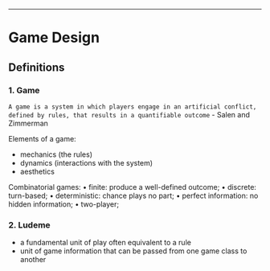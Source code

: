 ---
# Game Design

## Definitions

### 1. Game

`A game is a system in which players engage in an artificial conflict, defined by rules, that results in a quantifiable outcome` - Salen and Zimmerman

Elements of a game:
- mechanics (the rules)
- dynamics (interactions with the system)
- aesthetics

Combinatorial games:
• finite: produce a well-defined outcome;
• discrete: turn-based;
• deterministic: chance plays no part;
• perfect information: no hidden information;
• two-player;

### 2. Ludeme

- a fundamental unit of play often equivalent to a rule
- unit of game information that can be passed from one game class to another




